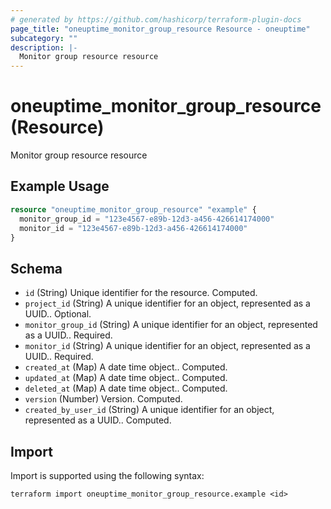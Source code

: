 ```yaml
---
# generated by https://github.com/hashicorp/terraform-plugin-docs
page_title: "oneuptime_monitor_group_resource Resource - oneuptime"
subcategory: ""
description: |-
  Monitor group resource resource
---
```


# oneuptime_monitor_group_resource (Resource)

Monitor group resource resource

## Example Usage

```terraform
resource "oneuptime_monitor_group_resource" "example" {
  monitor_group_id = "123e4567-e89b-12d3-a456-426614174000"
  monitor_id = "123e4567-e89b-12d3-a456-426614174000"
}
```

## Schema

- `id` (String) Unique identifier for the resource. Computed.
- `project_id` (String) A unique identifier for an object, represented as a UUID.. Optional.
- `monitor_group_id` (String) A unique identifier for an object, represented as a UUID.. Required.
- `monitor_id` (String) A unique identifier for an object, represented as a UUID.. Required.
- `created_at` (Map) A date time object.. Computed.
- `updated_at` (Map) A date time object.. Computed.
- `deleted_at` (Map) A date time object.. Computed.
- `version` (Number) Version. Computed.
- `created_by_user_id` (String) A unique identifier for an object, represented as a UUID.. Computed.

## Import

Import is supported using the following syntax:

```shell
terraform import oneuptime_monitor_group_resource.example <id>
```
